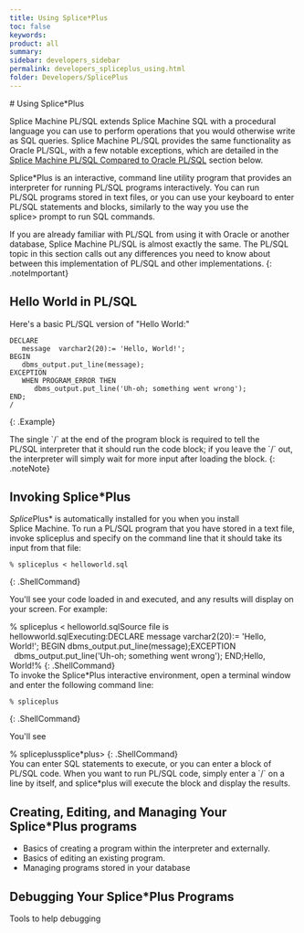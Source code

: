 ```yaml
---
title: Using Splice*Plus
toc: false
keywords:
product: all
summary: 
sidebar: developers_sidebar
permalink: developers_spliceplus_using.html
folder: Developers/SplicePlus
---
```

<section>
<div class="TopicContent" data-swiftype-index="true" markdown="1">
# Using Splice*Plus

Splice Machine PL/SQL extends Splice Machine SQL with a procedural
language you can use to perform operations that you would otherwise
write as SQL queries. Splice Machine PL/SQL provides the same
functionality as Oracle PL/SQL, with a few notable exceptions, which are
detailed in the [Splice Machine PL/SQL Compared to Oracle
PL/SQL](#SplicePl) section below.

<span class="AppCommand">Splice*Plus</span> is an interactive, command
line utility program that provides an interpreter for running
PL/SQL programs interactively. You can run PL/SQL programs stored in
text files, or you can use your keyboard to enter PL/SQL statements and
blocks, similarly to the way you use the <span
class="AppCommand">splice&gt;</span> prompt to run SQL commands.

If you are already familiar with PL/SQL from using it with Oracle or
another database, Splice Machine PL/SQL is almost exactly the same. The
PL/SQL topic in this section calls out any differences you need to know
about between this implementation of PL/SQL and other implementations.
{: .noteImportant}

## Hello World in PL/SQL

Here's a basic PL/SQL version of "Hello World:"

<div class="preWrapperWide" markdown="1">
    
    DECLARE
       message  varchar2(20):= 'Hello, World!';
    BEGIN
       dbms_output.put_line(message);
    EXCEPTION
       WHEN PROGRAM_ERROR THEN
          dbms_output.put_line('Uh-oh; something went wrong');
    END;
    /
{: .Example}

</div>
The single `/` at the end of the program block is required to tell the
PL/SQL interpreter that it should run the code block; if you leave the
`/` out, the interpreter will simply wait for more input after loading
the block.
{: .noteNote}

## Invoking Splice*Plus

*Splice*Plus* is automatically installed for you when you install
Splice Machine. To run a PL/SQL program that you have stored in a text
file, invoke <span class="AppCommand">spliceplus</span> and specify on
the command line that it should take its input from that file:

    % spliceplus < helloworld.sql
{: .ShellCommand}

You'll see your code loaded in and executed, and any results will
display on your screen. For example:

<div class="preWrapper" markdown="1">
    % spliceplus < helloworld.sqlSource file is hellowworld.sqlExecuting:DECLARE
       message  varchar2(20):= 'Hello, World!';
    BEGIN
       dbms_output.put_line(message);EXCEPTION   dbms_output.put_line('Uh-oh; something went wrong');
    END;Hello, World!%
{: .ShellCommand}

</div>
To invoke the Splice*Plus interactive environment, open a terminal
window and enter the following command line:

    % spliceplus
{: .ShellCommand}

You'll see

<div class="preWrapper" markdown="1">
    % spliceplussplice*plus>
{: .ShellCommand}

</div>
You can enter SQL statements to execute, or you can enter a block of
PL/SQL code. When you want to run PL/SQL code, simply enter a `/` on a
line by itself, and <span class="AppCommand">splice*plus</span> will
execute the block and display the results.

## Creating, Editing, and Managing Your Splice*Plus programs

* Basics of creating a program within the interpreter and externally.
* Basics of editing an existing program.
* Managing programs stored in your database

## Debugging Your Splice*Plus Programs

Tools to help debugging

</div>
</section>

